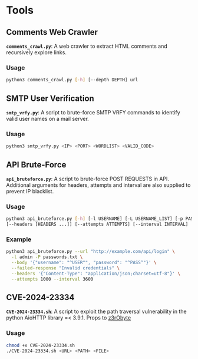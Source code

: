 # Tools

## Comments Web Crawler
**`comments_crawl.py`**: A web crawler to extract HTML comments and recursively explore links.

### Usage
```bash
python3 comments_crawl.py [-h] [--depth DEPTH] url
```
## SMTP User Verification

**`smtp_vrfy.py`**: A script to brute-force SMTP VRFY commands to identify valid user names on a mail server.

### Usage
```bash
python3 smtp_vrfy.py <IP> <PORT> <WORDLIST> <VALID_CODE>
```
## API Brute-Force

**`api_bruteforce.py`**: A script to brute-force POST REQUESTS in API. Additional arguments for headers, attempts and interval are also supplied to prevent IP blacklist.

### Usage
```bash
python3 api_bruteforce.py [-h] [-l USERNAME] [-L USERNAME_LIST] [-p PASSWORD] [-P PASSWORD_LIST] --url URL --body BODY --failed-response FAILED_RESPONSE \
[--headers [HEADERS ...]] [--attempts ATTEMPTS] [--interval INTERVAL]
```
### Example
```bash
python3 api_bruteforce.py --url "http://example.com/api/login" \
  -l admin -P passwords.txt \
  --body '{"username": "^USER^", "password": "^PASS^"}' \
  --failed-response "Invalid credentials" \
  --headers '{"Content-Type": "application/json;charset=utf-8"}' \
  --attempts 1000 --interval 3600
```

## CVE-2024-23334

**`CVE-2024-23334.sh`**: A script to exploit the path traversal vulnerability in the python AioHTTP library =< 3.9.1. Props to [z3rObyte](https://github.com/z3rObyte/CVE-2024-23334-PoC)

### Usage
```bash
chmod +x CVE-2024-23334.sh
./CVE-2024-23334.sh <URL> <PATH> <FILE>
```
